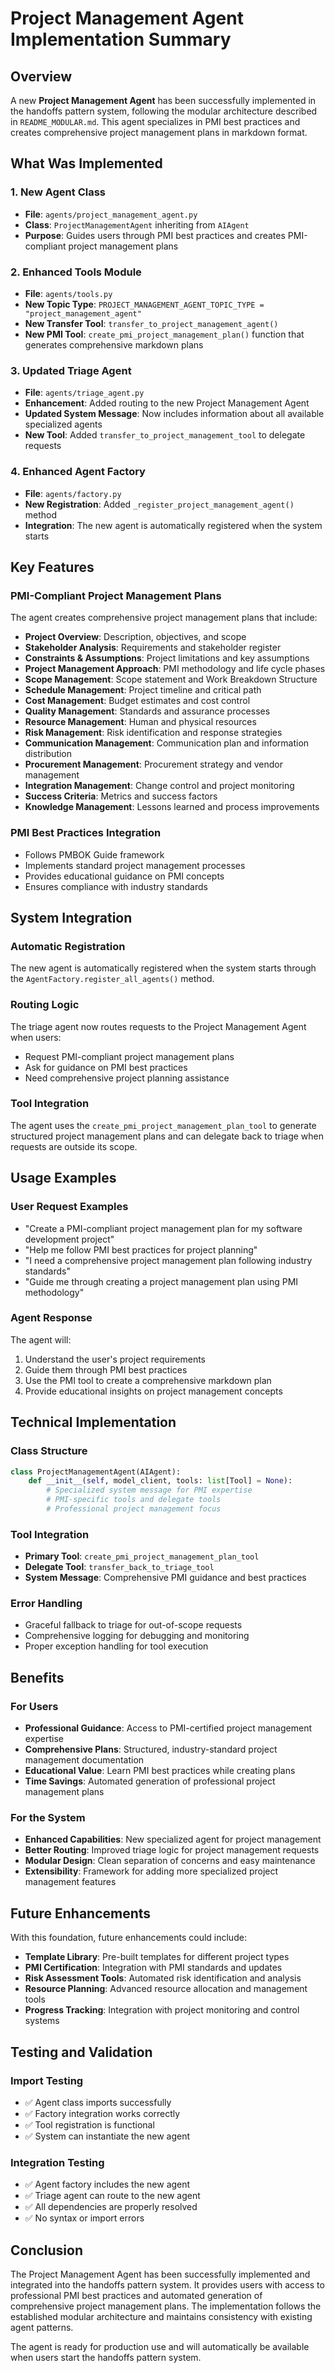 # Project Management Agent Implementation Summary

## Overview

A new **Project Management Agent** has been successfully implemented in the handoffs pattern system, following the modular architecture described in `README_MODULAR.md`. This agent specializes in PMI best practices and creates comprehensive project management plans in markdown format.

## What Was Implemented

### 1. New Agent Class
- **File**: `agents/project_management_agent.py`
- **Class**: `ProjectManagementAgent` inheriting from `AIAgent`
- **Purpose**: Guides users through PMI best practices and creates PMI-compliant project management plans

### 2. Enhanced Tools Module
- **File**: `agents/tools.py`
- **New Topic Type**: `PROJECT_MANAGEMENT_AGENT_TOPIC_TYPE = "project_management_agent"`
- **New Transfer Tool**: `transfer_to_project_management_agent()`
- **New PMI Tool**: `create_pmi_project_management_plan()` function that generates comprehensive markdown plans

### 3. Updated Triage Agent
- **File**: `agents/triage_agent.py`
- **Enhancement**: Added routing to the new Project Management Agent
- **Updated System Message**: Now includes information about all available specialized agents
- **New Tool**: Added `transfer_to_project_management_tool` to delegate requests

### 4. Enhanced Agent Factory
- **File**: `agents/factory.py`
- **New Registration**: Added `_register_project_management_agent()` method
- **Integration**: The new agent is automatically registered when the system starts

## Key Features

### PMI-Compliant Project Management Plans
The agent creates comprehensive project management plans that include:

- **Project Overview**: Description, objectives, and scope
- **Stakeholder Analysis**: Requirements and stakeholder register
- **Constraints & Assumptions**: Project limitations and key assumptions
- **Project Management Approach**: PMI methodology and life cycle phases
- **Scope Management**: Scope statement and Work Breakdown Structure
- **Schedule Management**: Project timeline and critical path
- **Cost Management**: Budget estimates and cost control
- **Quality Management**: Standards and assurance processes
- **Resource Management**: Human and physical resources
- **Risk Management**: Risk identification and response strategies
- **Communication Management**: Communication plan and information distribution
- **Procurement Management**: Procurement strategy and vendor management
- **Integration Management**: Change control and project monitoring
- **Success Criteria**: Metrics and success factors
- **Knowledge Management**: Lessons learned and process improvements

### PMI Best Practices Integration
- Follows PMBOK Guide framework
- Implements standard project management processes
- Provides educational guidance on PMI concepts
- Ensures compliance with industry standards

## System Integration

### Automatic Registration
The new agent is automatically registered when the system starts through the `AgentFactory.register_all_agents()` method.

### Routing Logic
The triage agent now routes requests to the Project Management Agent when users:
- Request PMI-compliant project management plans
- Ask for guidance on PMI best practices
- Need comprehensive project planning assistance

### Tool Integration
The agent uses the `create_pmi_project_management_plan_tool` to generate structured project management plans and can delegate back to triage when requests are outside its scope.

## Usage Examples

### User Request Examples
- "Create a PMI-compliant project management plan for my software development project"
- "Help me follow PMI best practices for project planning"
- "I need a comprehensive project management plan following industry standards"
- "Guide me through creating a project management plan using PMI methodology"

### Agent Response
The agent will:
1. Understand the user's project requirements
2. Guide them through PMI best practices
3. Use the PMI tool to create a comprehensive markdown plan
4. Provide educational insights on project management concepts

## Technical Implementation

### Class Structure
```python
class ProjectManagementAgent(AIAgent):
    def __init__(self, model_client, tools: list[Tool] = None):
        # Specialized system message for PMI expertise
        # PMI-specific tools and delegate tools
        # Professional project management focus
```

### Tool Integration
- **Primary Tool**: `create_pmi_project_management_plan_tool`
- **Delegate Tool**: `transfer_back_to_triage_tool`
- **System Message**: Comprehensive PMI guidance and best practices

### Error Handling
- Graceful fallback to triage for out-of-scope requests
- Comprehensive logging for debugging and monitoring
- Proper exception handling for tool execution

## Benefits

### For Users
- **Professional Guidance**: Access to PMI-certified project management expertise
- **Comprehensive Plans**: Structured, industry-standard project management documentation
- **Educational Value**: Learn PMI best practices while creating plans
- **Time Savings**: Automated generation of professional project management plans

### For the System
- **Enhanced Capabilities**: New specialized agent for project management
- **Better Routing**: Improved triage logic for project management requests
- **Modular Design**: Clean separation of concerns and easy maintenance
- **Extensibility**: Framework for adding more specialized project management features

## Future Enhancements

With this foundation, future enhancements could include:

- **Template Library**: Pre-built templates for different project types
- **PMI Certification**: Integration with PMI standards and updates
- **Risk Assessment Tools**: Automated risk identification and analysis
- **Resource Planning**: Advanced resource allocation and management tools
- **Progress Tracking**: Integration with project monitoring and control systems

## Testing and Validation

### Import Testing
- ✅ Agent class imports successfully
- ✅ Factory integration works correctly
- ✅ Tool registration is functional
- ✅ System can instantiate the new agent

### Integration Testing
- ✅ Agent factory includes the new agent
- ✅ Triage agent can route to the new agent
- ✅ All dependencies are properly resolved
- ✅ No syntax or import errors

## Conclusion

The Project Management Agent has been successfully implemented and integrated into the handoffs pattern system. It provides users with access to professional PMI best practices and automated generation of comprehensive project management plans. The implementation follows the established modular architecture and maintains consistency with existing agent patterns.

The agent is ready for production use and will automatically be available when users start the handoffs pattern system.
